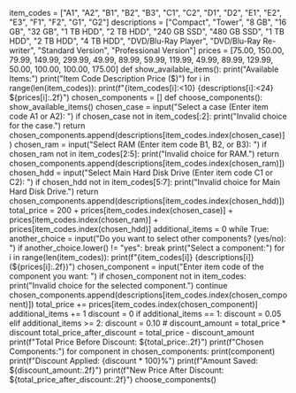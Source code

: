 item_codes = ["A1", "A2", "B1", "B2", "B3", "C1", "C2", "D1", "D2", "E1", "E2", "E3", "F1", "F2", "G1", "G2"]
descriptions = ["Compact", "Tower", "8 GB", "16 GB", "32 GB", "1 TB HDD", "2 TB HDD", "240 GB SSD", "480 GB SSD", "1 TB HDD", "2 TB HDD", "4 TB HDD", "DVD/Blu-Ray Player", "DVD/Blu-Ray Re-writer", "Standard Version", "Professional Version"]
prices = [75.00, 150.00, 79.99, 149.99, 299.99, 49.99, 89.99, 59.99, 119.99, 49.99, 89.99, 129.99, 50.00, 100.00, 100.00, 175.00]
def show_available_items():
    print("Available Items:")
    print("Item Code  Description              Price ($)")
    for i in range(len(item_codes)):
        print(f"{item_codes[i]:<10} {descriptions[i]:<24} ${prices[i]:.2f}")
chosen_components = []
def choose_components():
    show_available_items()
    chosen_case = input("Select a case (Enter item code A1 or A2): ")
    if chosen_case not in item_codes[:2]:
        print("Invalid choice for the case.")
        return
    chosen_components.append(descriptions[item_codes.index(chosen_case)])
    chosen_ram = input("Select RAM (Enter item code B1, B2, or B3): ")
    if chosen_ram not in item_codes[2:5]:
        print("Invalid choice for RAM.")
        return
    chosen_components.append(descriptions[item_codes.index(chosen_ram)])
    chosen_hdd = input("Select Main Hard Disk Drive (Enter item code C1 or C2): ")
    if chosen_hdd not in item_codes[5:7]:
        print("Invalid choice for Main Hard Disk Drive.")
        return
    chosen_components.append(descriptions[item_codes.index(chosen_hdd)])
    total_price = 200 + prices[item_codes.index(chosen_case)] + prices[item_codes.index(chosen_ram)] + prices[item_codes.index(chosen_hdd)]
    additional_items = 0
    while True:
        another_choice = input("Do you want to select other components? (yes/no): ")
        if another_choice.lower() != "yes":
            break
        print("Select a component:")
        for i in range(len(item_codes)):
            print(f"{item_codes[i]} {descriptions[i]} (${prices[i]:.2f})")
        chosen_component = input("Enter item code of the component you want: ")
        if chosen_component not in item_codes:
            print("Invalid choice for the selected component.")
            continue
        chosen_components.append(descriptions[item_codes.index(chosen_component)])
        total_price += prices[item_codes.index(chosen_component)]
        additional_items += 1
    discount = 0
    if additional_items == 1:
        discount = 0.05  
    elif additional_items >= 2:
        discount = 0.10  # 
    discount_amount = total_price * discount
    total_price_after_discount = total_price - discount_amount
    print(f"Total Price Before Discount: ${total_price:.2f}")
    print(f"Chosen Components:")
    for component in chosen_components:
        print(component)
    print(f"Discount Applied: {discount * 100}%")
    print(f"Amount Saved: ${discount_amount:.2f}")
    print(f"New Price After Discount: ${total_price_after_discount:.2f}")
choose_components()
    
